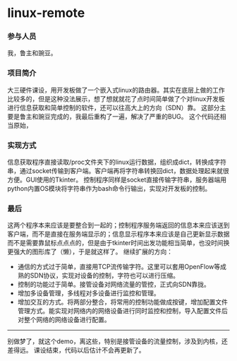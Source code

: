 # linux-remote
### 参与人员
我，鲁主和豌豆。
### 项目简介
大三硬件课设，用开发板做了一个嵌入式linux的路由器。其实在底层上做的工作比较多的，但是这种没法展示，想了想就就花了点时间简单做了个对linux开发板进行信息获取和简单控制的软件，还可以往高大上的方向（SDN）靠。
这部分主要是鲁主和豌豆完成的，我最后重构了一遍，解决了严重的BUG。
这个代码还相当原始，
### 实现方式
信息获取程序直接读取/proc文件夹下的linux运行数据，组织成dict，转换成字符串，通过socket传输到客户端。客户端再将字符串转换回dict，数据处理起来就很方便。GUI使用的Tkinter。
控制程序同样是socket直接传输字符串，服务器端用python内置OS模块将字符串作为bash命令行输出，实现对开发板的控制。
### 最后
这两个程序本来应该是要整合到一起的；控制程序服务端返回的信息本来应该送到客户端，而不是直接在服务端显示的；信息显示程序本来应该是自己更新显示数据而不是需要靠鼠标点点点的，但是由于tkinter时间出发功能相当简单，也没时间换更强大的图形库了（懒），于是就这样了。
继续扩展的方向：
- 通信的方式过于简单，直接用TCP流传输字符。这里可以套用OpenFlow等成熟的SDN协议，实现对设备的控制，字符也可以进行压缩。
- 控制的功能过于简单。接管设备对网络流量的管控，正式向SDN靠拢。
- 增加多设备管理，多线程对多设备进行监控和管理。
- 增加交互的方式。将两部分整合，将常用的控制功能做成按键，增加配置文件管理方式。能实现对网络内的网络设备进行同时监控和控制，导入配置文件后对整个网络的网络设备进行配置。
----
别做梦了，就这个demo，离这些，特别是接管设备的流量控制，涉及到内核，还差得远。
课设结束，代码以后估计不会再更新了。